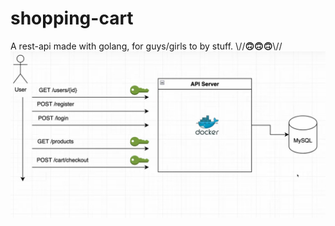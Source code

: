 # shopping-cart

A rest-api made with golang, for guys/girls to by stuff. \\//**🙃🙃🙃**\\//
![workflow](./static/images/1.png)
